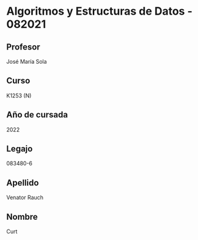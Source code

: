 # Algoritmos y Estructuras de Datos - 082021
## Profesor
José María Sola
## Curso
K1253 (N)
## Año de cursada
2022
## Legajo
083480-6
## Apellido
Venator Rauch
## Nombre
Curt
